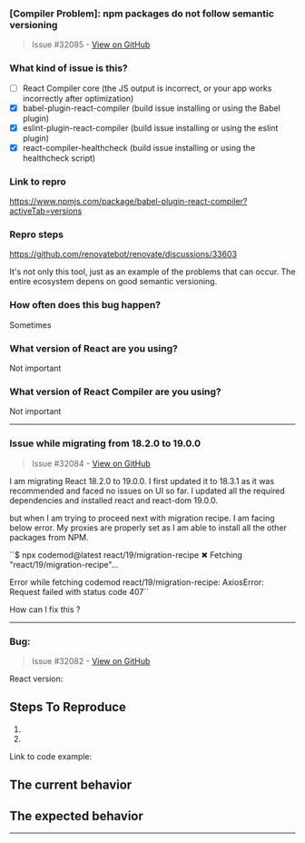 ### [Compiler Problem]: npm packages do not follow semantic versioning

> Issue #32085 - [View on GitHub](https://github.com/facebook/react/issues/32085)

### What kind of issue is this?

- [ ] React Compiler core (the JS output is incorrect, or your app works incorrectly after optimization)
- [x] babel-plugin-react-compiler (build issue installing or using the Babel plugin)
- [x] eslint-plugin-react-compiler (build issue installing or using the eslint plugin)
- [x] react-compiler-healthcheck (build issue installing or using the healthcheck script)

### Link to repro

https://www.npmjs.com/package/babel-plugin-react-compiler?activeTab=versions

### Repro steps

https://github.com/renovatebot/renovate/discussions/33603

It's not only this tool, just as an example of the problems that can occur. The entire ecosystem depens on good semantic versioning.

### How often does this bug happen?

Sometimes

### What version of React are you using?

Not important

### What version of React Compiler are you using?

Not important

---

### Issue while migrating from 18.2.0 to 19.0.0

> Issue #32084 - [View on GitHub](https://github.com/facebook/react/issues/32084)



I am migrating React 18.2.0 to 19.0.0. I first updated it to 18.3.1 as it was recommended and faced no issues on UI so far. 
I updated all the required dependencies and installed react and react-dom 19.0.0.

but when I am trying to proceed next with migration recipe. I am facing below error.
My proxies are properly set as I am able to install all the other packages from NPM.

``$ npx codemod@latest react/19/migration-recipe
✖ Fetching "react/19/migration-recipe"...

Error while fetching codemod react/19/migration-recipe: AxiosError: Request failed with status code 407``

How can I fix this ?


---

### Bug:

> Issue #32082 - [View on GitHub](https://github.com/facebook/react/issues/32082)

<!--
  Please provide a clear and concise description of what the bug is. Include
  screenshots if needed. Please test using the latest version of the relevant
  React packages to make sure your issue has not already been fixed.
-->

React version:

## Steps To Reproduce

1.
2.

<!--
  Your bug will get fixed much faster if we can run your code and it doesn't
  have dependencies other than React. Issues without reproduction steps or
  code examples may be immediately closed as not actionable.
-->

Link to code example:

<!--
  Please provide a CodeSandbox (https://codesandbox.io/s/new), a link to a
  repository on GitHub, or provide a minimal code example that reproduces the
  problem. You may provide a screenshot of the application if you think it is
  relevant to your bug report. Here are some tips for providing a minimal
  example: https://stackoverflow.com/help/mcve.
-->

## The current behavior


## The expected behavior

---

